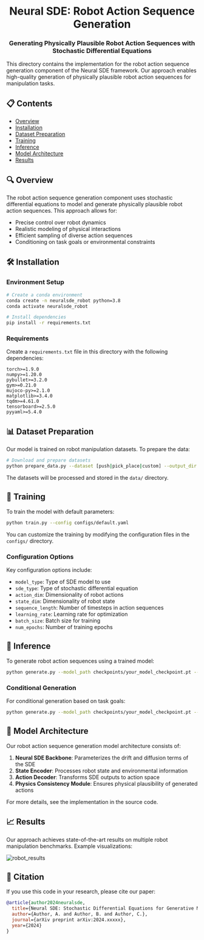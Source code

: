 <h1 align="center">Neural SDE: Robot Action Sequence Generation</h1>
<p align="center">
  <h3 align="center">Generating Physically Plausible Robot Action Sequences with Stochastic Differential Equations</h3>
</p>

This directory contains the implementation for the robot action sequence generation component of the Neural SDE framework. Our approach enables high-quality generation of physically plausible robot action sequences for manipulation tasks.

## 📋 Contents

- [Overview](#overview)
- [Installation](#installation)
- [Dataset Preparation](#dataset-preparation)
- [Training](#training)
- [Inference](#inference)
- [Model Architecture](#model-architecture)
- [Results](#results)

## 🔍 Overview

The robot action sequence generation component uses stochastic differential equations to model and generate physically plausible robot action sequences. This approach allows for:

- Precise control over robot dynamics
- Realistic modeling of physical interactions
- Efficient sampling of diverse action sequences
- Conditioning on task goals or environmental constraints

## 🛠️ Installation

### Environment Setup

```bash
# Create a conda environment
conda create -n neuralsde_robot python=3.8
conda activate neuralsde_robot

# Install dependencies
pip install -r requirements.txt
```

### Requirements

Create a `requirements.txt` file in this directory with the following dependencies:

```
torch>=1.9.0
numpy>=1.20.0
pybullet>=3.2.0
gym>=0.21.0
mujoco-py>=2.1.0
matplotlib>=3.4.0
tqdm>=4.61.0
tensorboard>=2.5.0
pyyaml>=5.4.0
```

## 📊 Dataset Preparation

Our model is trained on robot manipulation datasets. To prepare the data:

```bash
# Download and prepare datasets
python prepare_data.py --dataset [push|pick_place|custom] --output_dir data/
```

The datasets will be processed and stored in the `data/` directory.

## 🚀 Training

To train the model with default parameters:

```bash
python train.py --config configs/default.yaml
```

You can customize the training by modifying the configuration files in the `configs/` directory.

### Configuration Options

Key configuration options include:
- `model_type`: Type of SDE model to use
- `sde_type`: Type of stochastic differential equation
- `action_dim`: Dimensionality of robot actions
- `state_dim`: Dimensionality of robot state
- `sequence_length`: Number of timesteps in action sequences
- `learning_rate`: Learning rate for optimization
- `batch_size`: Batch size for training
- `num_epochs`: Number of training epochs

## 🔮 Inference

To generate robot action sequences using a trained model:

```bash
python generate.py --model_path checkpoints/your_model_checkpoint.pt --output_dir results/ --num_samples 5
```

### Conditional Generation

For conditional generation based on task goals:

```bash
python generate.py --model_path checkpoints/your_model_checkpoint.pt --goal "push_object_to_target" --output_dir results/
```

## 🧠 Model Architecture

Our robot action sequence generation model architecture consists of:

1. **Neural SDE Backbone**: Parameterizes the drift and diffusion terms of the SDE
2. **State Encoder**: Processes robot state and environmental information
3. **Action Decoder**: Transforms SDE outputs to action space
4. **Physics Consistency Module**: Ensures physical plausibility of generated actions

For more details, see the implementation in the source code.

## 📈 Results

Our approach achieves state-of-the-art results on multiple robot manipulation benchmarks. Example visualizations:

![robot_results](path/to/robot_results.gif)

## 📝 Citation

If you use this code in your research, please cite our paper:

```bibtex
@article{author2024neuralsde,
  title={Neural SDE: Stochastic Differential Equations for Generative Modeling},
  author={Author, A. and Author, B. and Author, C.},
  journal={arXiv preprint arXiv:2024.xxxxx},
  year={2024}
}
``` 